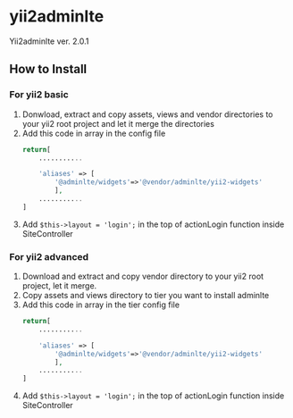 # yii2adminlte

Yii2adminlte ver. 2.0.1

## How to Install

### For yii2 basic

1. Donwload, extract and copy assets, views and vendor directories to your yii2 root project and let it merge the directories
2. Add this code in array in the config file
	```php
	return[
	    ...........

		'aliases' => [
			'@adminlte/widgets'=>'@vendor/adminlte/yii2-widgets'
	    	],
	    ...........
	]
	```
3. Add `$this->layout = 'login';` in the top of actionLogin function inside SiteController

### For yii2 advanced<br>
1. Download and extract and copy vendor directory to your yii2 root project, let it merge.
2. Copy assets and views directory to tier you want to install adminlte
3. Add this code in array in the tier config file
	```php
	return[
	    ...........

		'aliases' => [
			'@adminlte/widgets'=>'@vendor/adminlte/yii2-widgets'
	    	],
	    ...........
	]
	```
4. Add `$this->layout = 'login';` in the top of actionLogin function inside SiteController 
